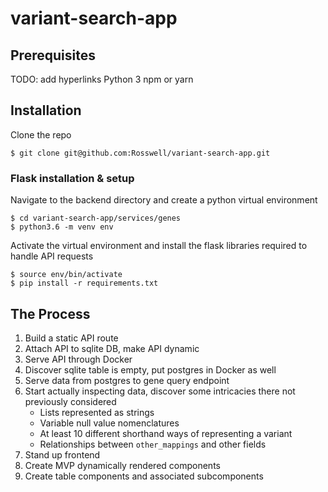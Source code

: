 # variant-search-app

## Prerequisites
TODO: add hyperlinks
Python 3
npm or yarn

## Installation
Clone the repo
```
$ git clone git@github.com:Rosswell/variant-search-app.git
```

### Flask installation & setup
Navigate to the backend directory and create a python virtual environment
```
$ cd variant-search-app/services/genes
$ python3.6 -m venv env
```
Activate the virtual environment and install the flask libraries required to handle API requests
```
$ source env/bin/activate
$ pip install -r requirements.txt
```
## The Process
1. Build a static API route
2. Attach API to sqlite DB, make API dynamic
3. Serve API through Docker
4. Discover sqlite table is empty, put postgres in Docker as well
5. Serve data from postgres to gene query endpoint
6. Start actually inspecting data, discover some intricacies there not previously considered
    * Lists represented as strings
    * Variable null value nomenclatures
    * At least 10 different shorthand ways of representing a variant
    * Relationships between `other_mappings` and other fields
7. Stand up frontend
8. Create MVP dynamically rendered components
9. Create table components and associated subcomponents
